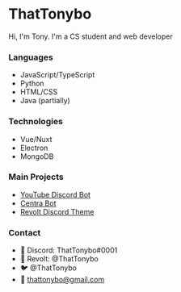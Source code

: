 # ThatTonybo
Hi, I'm Tony. I'm a CS student and web developer

### Languages
- JavaScript/TypeScript
- Python
- HTML/CSS
- Java (partially)

### Technologies
- Vue/Nuxt
- Electron
- MongoDB

### Main Projects
- [YouTube Discord Bot](https://top.gg/bot/youtube)
- [Centra Bot](https://github.com/centrabot/centra)
- [Revolt Discord Theme](https://github.com/ThatTonybo/Revolt-Discord-Theme)

### Contact
- 💬 Discord: ThatTonybo#0001
- 💬 Revolt: @ThatTonybo
- 🐦 @ThatTonybo
- 📧 thattonybo@gmail.com
